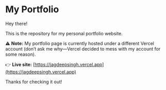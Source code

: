 # My Portfolio

Hey there!

This is the repository for my personal portfolio website.

⚠️ **Note:** My portfolio page is currently hosted under a different Vercel account (don’t ask me why—Vercel decided to mess with my account for some reason).

👉 **Live site:** [https://jagdeepsingh.vercel.app](https://jagdeepsingh.vercel.app)

Thanks for checking it out!
